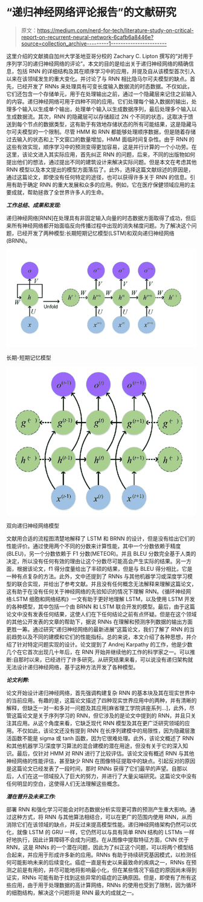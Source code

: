 # “递归神经网络评论报告”的文献研究

> 原文：<https://medium.com/nerd-for-tech/literature-study-on-critical-report-on-recurrent-neural-network-6cafb6a8446e?source=collection_archive---------1----------------------->

这里介绍的文献摘自加州大学圣地亚哥分校的 Zachary C. Lipton 撰写的“对用于序列学习的递归神经网络的评论”。本文的目的是给出关于递归神经网络的精确信息，包括 RNN 的详细结构及其在顺序学习中的应用，并提及自从该模型首次引入以来在该领域发生的重大变化。并讨论了与 RNN 相比隐马尔可夫模型的缺点。首先，已经开发了 RNNs 来处理具有可变长度输入数据流的时态数据。不仅如此，它们还包含一个存储单元，用于在处理输出之前，通过一个隐藏层来记住之前输入的内容。递归神经网络可用于四种不同的应用。它们处理每个输入数据的输出，处理多个输入以生成单个输出，处理单个输入以生成数据序列，最后处理多个输入以生成数据流。其次，RNN 的隐藏层可以存储超过 2N 个不同的状态，这取决于馈送到每个节点的数据类型，这有助于有效地存储状态的所有可能结果，这是隐藏马尔可夫模型的一个限制。尽管 HMM 和 RNN 都能够处理顺序数据，但是随着存储过去输入的状态和上下文窗口的数量增加，HMM 面临时间复杂性。由于 RNN 的这些有效实现，顺序学习中的预测变得更加容易，这是并行计算的一个小功劳。在这里，该论文进入其实际应用，首先纠正 RNN 的问题，后来，不同的出版物如何提出他们的想法，通过提出不同的建筑设计来解决实际问题。但是本文在考虑其他 RNN 模型以及本文提出的模型方面落后了。此外，选择这篇文献综述的原因是，通过这篇论文，即使没有任何特定的途径，也可以获得许多关于 RNN 的信息。引用有助于确定 RNN 的重大发展和众多的应用。例如，它在医疗保健领域应用的主要成就，帮助拯救了全世界许多人的生命。

***工作总结、成果和发现:***

递归神经网络[RNN]在处理具有非固定输入向量的时态数据方面取得了成功，但后来所有神经网络都开始面临反向传播过程中出现的消失梯度问题。为了解决这个问题，已经开发了两种模型:长期短期记忆模型(LSTM)和双向递归神经网络(BRNN)。

![](img/9e9ee1b2cf44a47dbdf822ecc06d7679.png)

长期-短期记忆模型

![](img/bac1e996f336d0ad8b4b64a4e01a1186.png)

双向递归神经网络模型

文献用合适的流程图清楚地解释了 LSTM 和 BRNN 的设计，但是没有给出它们的性能评价。通过使用两个不同的分数来计算性能，其中一个分数依赖于精度(BLEU)，另一个分数依赖于 F1 分数(METEOR)。并且 BLEU 分数完全基于人类的决定，所以没有任何有效的理由让这个分数尽可能高会产生实际的结果。另一方面，根据该论文，f1 得分度量给出了丰硕的结果，但是与 BLEU 得分相比，它是一种有点复杂的方法。此外，文中还提到了 RNNs 与其他机器学习或深度学习模型的联合实现，并给出了参考文献。并且没有任何概念无法解释来理解这篇论文，这有助于在没有任何关于神经网络的先验知识的情况下理解 RNN。《循环神经网络:LSTM 细胞和网络结构》一文有助于更好地理解 LSTM，以及使用 LSTM 开发的各种模型，其中包括一个由 BRNN 和 LSTM 联合开发的模型。最后，由于这篇论文中没有发表任何结果，这使人们在下任何结论之前有点怀疑。但是在这个领域的其他公开发表的文章的帮助下，据说 RNNs 在理解和预测序列数据的输出方面更胜一筹。通过研究“递归神经网络的最新进展”这篇论文，我们了解了 RNN 的当前趋势以及不同的建模和它们的性能指标。总的来说，本文介绍了各种思想，并介绍了针对特定问题实现的设计。论文提到了 Andrej Karpathy 的工作，他是少数几个在它首次出现几十年后，在 RNN 开始并继续他的工作的科学家之一。可以推断:自那时以来，已经进行了许多研究。从研究结果来看，可以说没有递归架构就无法设计递归神经网络，基于这种方法开发了各种模型。

***论文利弊:***

论文开始设计递归神经网络，首先强调构建复杂 RNN 的基本块及其在现实世界中的当前应用。有趣的是，这篇论文描述了四种现实世界应用中的两种，并有清晰的解释，但缺乏一对一和多对一问题及其应用[麻省理工学院讲座系列…]，此外，尽管这篇论文是关于序列学习的 RNN，但它涉及的是论文中提到的 RNN，并且只关注其应用。从这个角度来看，它缺乏现代 RNN 模型及其在更广泛研究领域的应用。不仅如此，该论文还没有提到 RNN 在长序列建模中的局限性，因为隐藏层激活函数不能是 sigma 或 tanh 函数，因为它很难处理。此外，该论文概述了 RNN 和其他机器学习/深度学习算法的混合建模的潜在用途，但没有关于它的深入知识。最后，仅针对 HMM 对 RNN 进行了比较评估。该论文没有概述 RNN 与其他神经网络的性能评估，甚至缺少 RNN 在图像特征提取中的缺点。引起反对的原因是这篇论文已经发表了一段时间，那时 RNNs 获得了它们最早的声望。自那以后，人们在这一领域投入了巨大的努力，并进行了大量尖端研究。这篇论文中没有任何明显的空白，这使得人们无法理解这些概念。

***潜在晋升及未来工作:***

部署 RNN 和强化学习可能会对时态数据分析实现更可靠的预测产生重大影响。通过这种方式，将 RNN 与其他算法相结合，可以在更广的范围内使用 RNN，从而消除它们在该领域的缺点，并反过来提高模型性能。递归神经网络架构仍然可以优化，就像 LSTM 的 GRU 一样，它仍然可以与具有简单 RNN 结构的 LSTMs 一样好地执行，因此计算障碍不会成为问题。在从图像中提取特征方面，CNN 优于 RNN，这是 RNNs 的一个潜在问题，因此为了纠正这个问题，可以将两个模型结合起来，并应用于形成许多新的应用。RNNs 有助于持续研究基因模式，以检测任何可能影响未来的后续变化。癌症一直是有史以来最致命的疾病之一，RNNs 在预测之前是有用的，并尽可能地将影响最小化，但在某些情况下癌症的原因尚未得到证实，RNNs 可能有助于找到这些异常的癌症的正确原因。但是，即使有了所有这些应用，由于用于处理数据的高计算网络，RNNs 的使用也受到了限制，因为循环的细胞结构，解决这个问题将是 RNN 最大的成就之一。
